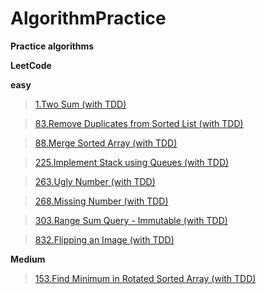 
# AlgorithmPractice

**Practice algorithms**

**LeetCode**

**easy**

> [1.Two Sum (with TDD)](http://samurae83.blog.me/221342690123)

> [83.Remove Duplicates from Sorted List (with TDD)](http://samurae83.blog.me/221337670176)

> [88.Merge Sorted Array (with TDD)](http://samurae83.blog.me/221335454051)
  
> [225.Implement Stack using Queues (with TDD)](https://leetcode.com/problems/implement-stack-using-queues/description)

> [263.Ugly Number (with TDD)](http://samurae83.blog.me/221333346390)

> [268.Missing Number (with TDD)](https://leetcode.com/problems/missing-number)

> [303.Range Sum Query - Immutable (with TDD)](http://samurae83.blog.me/221356492121)

> [832.Flipping an Image (with TDD)](https://leetcode.com/problems/flipping-an-image)

**Medium**

> [153.Find Minimum in Rotated Sorted Array (with TDD)](http://samurae83.blog.me/221358344812)
